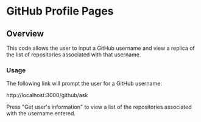 # GitHub Profile Pages

## Overview

This code allows the user to input a GitHub username and view a replica of the list of repositories associated with that username.

### Usage

The following link will prompt the user for a GitHub username:

http://localhost:3000/github/ask

Press "Get user's information" to view a list of the repositories associated with the username entered.
